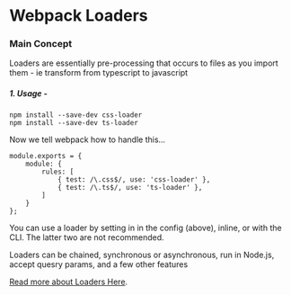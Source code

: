 # Webpack Loaders

### Main Concept

Loaders are essentially pre-processing that occurs to files as you import them - ie transform from typescript to javascript

##### 1. Usage -
```
npm install --save-dev css-loader
npm install --save-dev ts-loader
```
Now we tell webpack how to handle this...
```
module.exports = {
    module: {
        rules: [
            { test: /\.css$/, use: 'css-loader' },
            { test: /\.ts$/, use: 'ts-loader' },
        ]
    }
};
```

You can use a loader by setting in in the config (above), inline, or with the CLI. The latter two are not recommended.

Loaders can be chained, synchronous or asynchronous, run in Node.js, accept quesry params, and a few other features

[Read more about Loaders Here](https://webpack.js.org/concepts/loaders).

